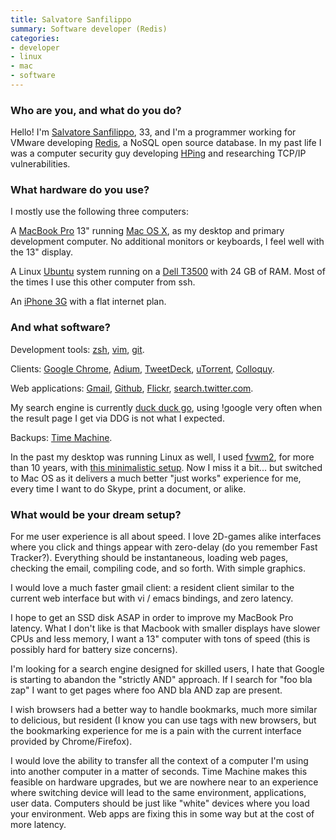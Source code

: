 ```yaml
---
title: Salvatore Sanfilippo
summary: Software developer (Redis)
categories:
- developer
- linux
- mac
- software
---
```


### Who are you, and what do you do?

Hello! I'm [Salvatore Sanfilippo](http://antirez.com/ "Salvatore's website."), 33, and I'm a programmer working for VMware developing [Redis][], a NoSQL open source database. In my past life I was a computer security guy developing [HPing][] and researching TCP/IP vulnerabilities.

### What hardware do you use?

I mostly use the following three computers:

A [MacBook Pro][macbook-pro] 13" running [Mac OS X][macos], as my desktop and primary development computer. No additional monitors or keyboards, I feel well with the 13" display.

A Linux [Ubuntu][] system running on a [Dell T3500][precision-t3500] with 24 GB of RAM. Most of the times I use this other computer from ssh.

An [iPhone 3G][iphone-3g] with a flat internet plan.

### And what software?

Development tools: [zsh][], [vim][], [git][].

Clients: [Google Chrome][chrome], [Adium][], [TweetDeck][], [uTorrent][], [Colloquy][].

Web applications: [Gmail][], [Github][], [Flickr][], [search.twitter.com](http://search.twitter.com/ "Twitter's search engine."). 

My search engine is currently [duck duck go][duckduckgo], using !google very often when the result page I get via DDG is not what I expected.

Backups: [Time Machine][time-machine].

In the past my desktop was running Linux as well, I used [fvwm2][fvwm], for more than 10 years, with [this minimalistic setup](http://antirez.com/blogdata/119/desktop.png "A screenshot of Salvatore's minimal desktop."). Now I miss it a bit... but switched to Mac OS as it delivers a much better "just works" experience for me, every time I want to do Skype, print a document, or alike.

### What would be your dream setup?

For me user experience is all about speed. I love 2D-games alike interfaces where you click and things appear with zero-delay (do you remember Fast Tracker?). Everything should be instantaneous, loading web pages, checking the email, compiling code, and so forth. With simple graphics.

I would love a much faster gmail client: a resident client similar to the current web interface but with vi / emacs bindings, and zero latency.

I hope to get an SSD disk ASAP in order to improve my MacBook Pro latency. What I don't like is that Macbook with smaller displays have slower CPUs and less memory, I want a 13" computer with tons of speed (this is possibly hard for battery size concerns).

I'm looking for a search engine designed for skilled users, I hate that Google is starting to abandon the "strictly AND" approach. If I search for "foo bla zap" I want to get pages where foo AND bla AND zap are present.

I wish browsers had a better way to handle bookmarks, much more similar to delicious, but resident (I know you can use tags with new browsers, but the bookmarking experience for me is a pain with the current interface provided by Chrome/Firefox).

I would love the ability to transfer all the context of a computer I'm using into another computer in a matter of seconds. Time Machine makes this feasible on hardware upgrades, but we are nowhere near to an experience where switching device will lead to the same environment, applications, user data. Computers should be just like "white" devices where you load your environment. Web apps are fixing this in some way but at the cost of more latency.

[iphone-3g]: https://en.wikipedia.org/wiki/IPhone_3G "A smartphone."
[macbook-pro]: https://www.apple.com/macbook-pro/ "A laptop."
[precision-t3500]: https://www.dell.com/us/business/p/precision-t3500/pd "A tower desktop PC."
[redis]: https://redis.io/ "A key-value data store and more."
[utorrent]: http://www.utorrent.com/ "A BitTorrent client."
[ubuntu]: https://www.ubuntu.com/ "A Unix distribution."
[gmail]: https://mail.google.com/mail/ "Web-based email."
[github]: https://github.com/ "A Git code repository service."
[git]: https://git-scm.com/ "A version control system."
[zsh]: http://www.zsh.org/ "An interactive shell and scripting language."
[tweetdeck]: https://about.twitter.com/products/tweetdeck "A multi-column Twitter client."
[time-machine]: https://en.wikipedia.org/wiki/Time_Machine_(Mac_OS) "Backup software for the masses, included with Mac OS X 10.5."
[adium]: https://en.wikipedia.org/wiki/Adium "A multi-protocol chat application for the Mac."
[fvwm]: http://fvwm.org/ "A window manager for X."
[flickr]: https://www.flickr.com/ "A photo sharing website."
[hping]: https://en.wikipedia.org/wiki/Hping "A command-line packet analyser."
[macos]: https://en.wikipedia.org/wiki/MacOS "An operating system for Mac hardware."
[chrome]: https://www.google.com/intl/en/chrome/browser/ "A WebKit-based browser, where each tab runs in its own thread."
[colloquy]: http://colloquy.info/ "An IRC client for the Mac."
[duckduckgo]: https://duckduckgo.com/ "A new search engine."
[vim]: http://www.vim.org/ "A command-line text editor."
